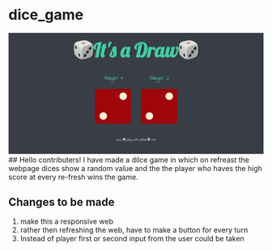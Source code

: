 # dice_game
<img src="/images/web_look.png" alt="website look">
## Hello contributers!
I have made a dilce game in which on refreast the webpage dices show a random value and the the player who haves the high score at every re-fresh wins the game.

## Changes to be made 
<ol>
  <li>make this a responsive web</li>
  <li>rather then refreshing the web, have to make a button for every turn</li>
  <li>Instead of player first or second input from the user could be taken</li>
</ol>
